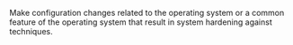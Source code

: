 Make configuration changes related to the operating system or a common feature of the operating system that result in system hardening against techniques.
